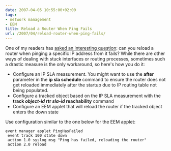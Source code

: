 ```yaml
---
date: 2007-04-05 10:55:00+02:00
tags:
- network management
- EEM
title: Reload a Router When Ping Fails
url: /2007/04/reload-router-when-ping-fails/
---
```

One of my readers has [asked an interesting question](/2007/01/youve-asked-for-it-series/): can you reload a router when pinging a specific IP address from it fails? While there are other ways of dealing with stuck interfaces or routing processes, sometimes such a drastic measure is the only workaround, so here\'s how you do it:
<!--more-->
-   Configure an IP SLA measurement. You might want to use the **after** parameter in the **ip sla schedule** command to ensure the router does not get reloaded immediately after the startup due to IP routing table not being populated.
-   Configure a tracked object based on the IP SLA measurement with the **track *object-id* rtr *sla-id* reachability** command
-   Configure an EEM applet that will reload the router if the tracked object enters the down state

Use configuration similar to the one below for the EEM applet:

``` {.code}
event manager applet PingHasFailed
 event track 100 state down
 action 1.0 syslog msg "Ping has failed, reloading the router"
 action 2.0 reload
```
